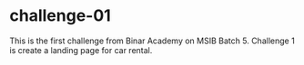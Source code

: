 # challenge-01
This is the first challenge from Binar Academy on MSIB Batch 5. Challenge 1 is create a landing page for car rental.
